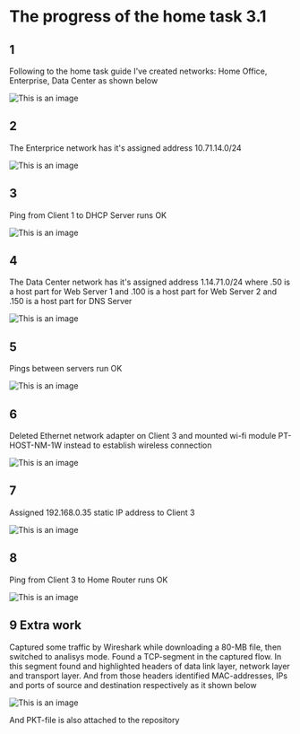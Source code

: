 # The progress of the home task 3.1

 ## 1
Following to the home task guide I've created networks: Home Office, Enterprise, Data Center as shown below

![This is an image](https://github.com/Ihor-2022/DevOps_online_Kyiv_2022Q1Q2/blob/master/m3/task3.1/001.png)

 ## 2
The Enterprice network has it's assigned address 10.71.14.0/24

![This is an image](https://github.com/Ihor-2022/DevOps_online_Kyiv_2022Q1Q2/blob/master/m3/task3.1/002.png)

 ## 3
Ping from Client 1 to DHCP Server runs OK

![This is an image](https://github.com/Ihor-2022/DevOps_online_Kyiv_2022Q1Q2/blob/master/m3/task3.1/003.png)

 ## 4
The Data Center network has it's assigned address 1.14.71.0/24 where .50 is a host part for Web Server 1 and .100 is a host part for Web Server 2 and .150 is a host part for DNS Server

![This is an image](https://github.com/Ihor-2022/DevOps_online_Kyiv_2022Q1Q2/blob/master/m3/task3.1/004.png)

 ## 5
Pings between servers run OK

![This is an image](https://github.com/Ihor-2022/DevOps_online_Kyiv_2022Q1Q2/blob/master/m3/task3.1/005.png)

 ## 6
Deleted Ethernet network adapter on Client 3 and mounted wi-fi module PT-HOST-NM-1W instead to establish wireless connection

![This is an image](https://github.com/Ihor-2022/DevOps_online_Kyiv_2022Q1Q2/blob/master/m3/task3.1/006.png)

 ## 7
Assigned 192.168.0.35 static IP address to Client 3

![This is an image](https://github.com/Ihor-2022/DevOps_online_Kyiv_2022Q1Q2/blob/master/m3/task3.1/007.png)

 ## 8
Ping from Client 3 to Home Router runs OK

![This is an image](https://github.com/Ihor-2022/DevOps_online_Kyiv_2022Q1Q2/blob/master/m3/task3.1/008.png)

## 9 Extra work
Captured some traffic by Wireshark while downloading a 80-MB file, then switched to analisys mode.
Found a TCP-segment in the captured flow. In this segment found and highlighted headers of data link layer, network layer and transport layer.
And from those headers identified MAC-addresses, IPs and ports of source and destination respectively as it shown below

![This is an image](https://github.com/Ihor-2022/DevOps_online_Kyiv_2022Q1Q2/blob/master/m3/task3.1/009.jpg)

And PKT-file is also attached to the repository
